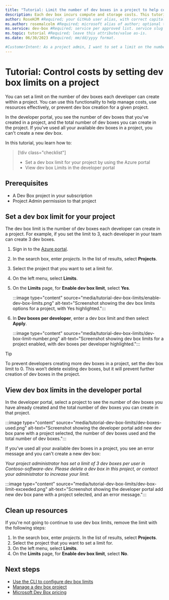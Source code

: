 ```yaml
---
title: "Tutorial: Limit the number of dev boxes in a project to help control costs" #Required; page title displayed in search results. "Tutorial: \<verb\> * \<noun\>". Include the brand.
description: Each dev box incurs compute and storage costs. This tutorial shows you how to set a limit on the number of dev boxes developers can create in a project.  #Required; article description that is displayed in search results. Include the word "tutorial".
author: RoseHJM #Required; your GitHub user alias, with correct capitalization.
ms.author: rosemalcolm #Required; microsoft alias of author; optional team alias.
ms.service: dev-box #Required; service per approved list. service slug assigned to your service by ACOM.
ms.topic: tutorial #Required; leave this attribute/value as-is.
ms.date: 06/30/2023 #Required; mm/dd/yyyy format.

#CustomerIntent: As a project admin, I want to set a limit on the number of dev boxes a dev box user can create as part of my cost management strategy.
---
```


# Tutorial: Control costs by setting dev box limits on a project 

You can set a limit on the number of dev boxes each developer can create within a project. You can use this functionality to help manage costs, use resources effectively, or prevent dev box creation for a given project. 

In the developer portal, you see the number of dev boxes that you've created in a project, and the total number of dev boxes you can create in the project. If you've used all your available dev boxes in a project, you can't create a new dev box.

In this tutorial, you learn how to:

> [!div class="checklist"]
> * Set a dev box limit for your project by using the Azure portal
> * View dev box Limits in the developer portal
 
## Prerequisites

- A Dev Box project in your subscription 
- Project Admin permission to that project

## Set a dev box limit for your project

The dev box limit is the number of dev boxes each developer can create in a project. For example, if you set the limit to 3, each developer in your team can create 3 dev boxes.

1. Sign in to the [Azure portal](https://portal.azure.com/).
1. In the search box, enter *projects*. In the list of results, select **Projects**. 
1. Select the project that you want to set a limit for. 
1. On the left menu, select **Limits**.
1. On the **Limits** page, for **Enable dev box limit**, select **Yes**.
 
   :::image type="content" source="media/tutorial-dev-box-limits/enable-dev-box-limits.png" alt-text="Screenshot showing the dev box limits options for a project, with Yes highlighted."::: 
 
1. In **Dev boxes per developer**, enter a dev box limit and then select **Apply**. 
 
   :::image type="content" source="media/tutorial-dev-box-limits/dev-box-limit-number.png" alt-text="Screenshot showing dev box limits for a project enabled, with dev boxes per developer highlighted.":::

>[!TIP]
> To prevent developers creating more dev boxes in a project, set the dev box limit to 0. This won’t delete existing dev boxes, but it will prevent further creation of dev boxes in the project. 

## View dev box limits in the developer portal
In the developer portal, select a project to see the number of dev boxes you have already created and the total number of dev boxes you can create in that project. 

:::image type="content" source="media/tutorial-dev-box-limits/dev-boxes-used.png" alt-text="Screenshot showing the developer portal add new dev box pane with a project selected, the number of dev boxes used and the total number of dev boxes.":::

If you’ve used all your available dev boxes in a project, you see an error message and you can't create a new dev box:

*Your project administrator has set a limit of 3 dev boxes per user in Contoso-software-dev. Please delete a dev box in this project, or contact your administrator to increase your limit.* 

:::image type="content" source="media/tutorial-dev-box-limits/dev-box-limit-exceeded.png" alt-text="Screenshot showing the developer portal add new dev box pane with a project selected, and an error message.":::

## Clean up resources

If you're not going to continue to use dev box limits, remove the limit with the following steps:

1. In the search box, enter *projects*. In the list of results, select **Projects**. 
1. Select the project that you want to set a limit for. 
1. On the left menu, select **Limits**.
1. On the **Limits** page, for **Enable dev box limit**, select **No**.

## Next steps

- [Use the CLI to configure dev box limits](/cli/azure/devcenter/admin/project)
- [Manage a dev box project](how-to-manage-dev-box-projects.md)
- [Microsoft Dev Box pricing](https://azure.microsoft.com/pricing/details/dev-box/)